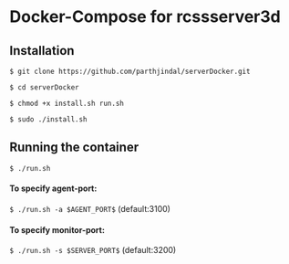 # Docker-Compose for rcssserver3d

## Installation
`$ git clone https://github.com/parthjindal/serverDocker.git`

`$ cd serverDocker`

`$ chmod +x install.sh run.sh`

`$ sudo ./install.sh`

## Running the container
`$ ./run.sh`

#### To specify agent-port:
`$ ./run.sh -a $AGENT_PORT$` (default:3100)

#### To specify monitor-port: 
`$ ./run.sh -s $SERVER_PORT$` (default:3200)


